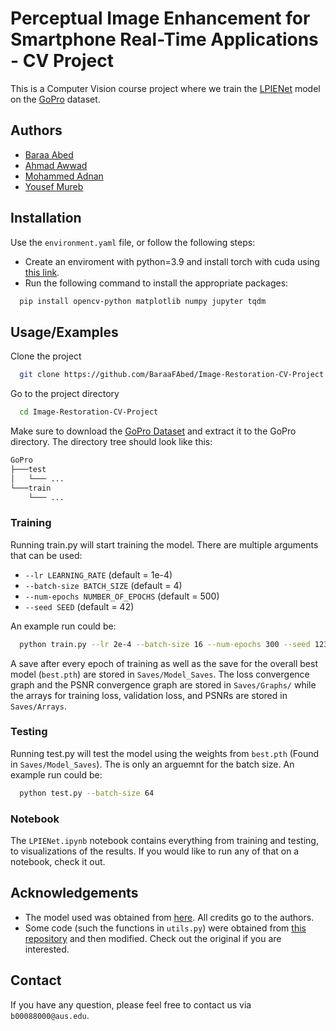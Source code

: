 
# Perceptual Image Enhancement for Smartphone Real-Time Applications - CV Project

This is a Computer Vision course project where we train the [LPIENet]((https://arxiv.org/pdf/2210.13552)) model on the [GoPro](https://seungjunnah.github.io/Datasets/gopro.html) dataset.


## Authors

- [Baraa Abed](https://github.com/BaraaFAbed)
- [Ahmad Awwad](https://github.com/41686d6564)
- [Mohammed Adnan](https://github.com/Hamody23)
- [Yousef Mureb](https://github.com/yousefmureb)


## Installation

Use the `environment.yaml` file, or follow the following steps:
*  Create an enviroment with python=3.9 and install torch with cuda using [this link](https://pytorch.org/get-started/locally/).
*  Run the following command to install the appropriate packages:

```bash
  pip install opencv-python matplotlib numpy jupyter tqdm

```

## Usage/Examples

Clone the project

```bash
  git clone https://github.com/BaraaFAbed/Image-Restoration-CV-Project.git
```

Go to the project directory

```bash
  cd Image-Restoration-CV-Project
```

Make sure to download the [GoPro Dataset](https://seungjunnah.github.io/Datasets/gopro.html) and extract it to the GoPro directory. The directory tree should look like this:

```bash
GoPro
├───test
│   └─── ...
└───train
    └─── ...
```

### Training

Running train.py will start training the model. There are multiple arguments that can be used:

* `--lr LEARNING_RATE` (default = 1e-4)
* `--batch-size BATCH_SIZE` (default = 4)
* `--num-epochs NUMBER_OF_EPOCHS` (default = 500)
* `--seed SEED` (default = 42)

An example run could be:

```bash
  python train.py --lr 2e-4 --batch-size 16 --num-epochs 300 --seed 123
```

A save after every epoch of training as well as the save for the overall best model (`best.pth`) are stored in `Saves/Model_Saves`.  The loss convergence graph and the PSNR convergence graph are stored in `Saves/Graphs/` while the arrays for training loss, validation loss, and PSNRs are stored in `Saves/Arrays`. 

### Testing

Running test.py will test the model using the weights from `best.pth` (Found in `Saves/Model_Saves`). The is only an arguemnt for the batch size. An example run could be:

```bash
  python test.py --batch-size 64
```

### Notebook

The `LPIENet.ipynb` notebook contains everything from training and testing, to visualizations of the results. If you would like to run any of that on a notebook, check it out.  


## Acknowledgements

* The model used was obtained from [here](https://github.com/mv-lab/AISP). All credits go to the authors. 
* Some code (such the functions in `utils.py`) were obtained from [this repository](https://github.com/yjn870/SRCNN-pytorch/) and then modified. Check out the original if you are interested.  
## Contact

If you have any question, please feel free to contact us via `b00088000@aus.edu`.


